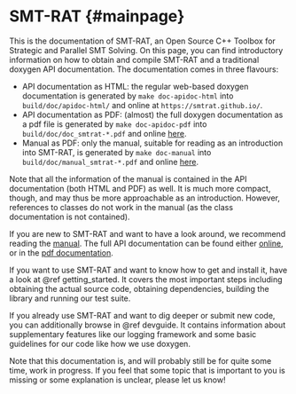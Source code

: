# SMT-RAT {#mainpage}

This is the documentation of SMT-RAT, an Open Source C++ Toolbox for Strategic and Parallel SMT Solving.
On this page, you can find introductory information on how to obtain and compile SMT-RAT and a traditional doxygen API documentation.
The documentation comes in three flavours:

- API documentation as HTML: the regular web-based doxygen documentation is generated by `make doc-apidoc-html` into `build/doc/apidoc-html/` and online at `https://smtrat.github.io/`.
- API documentation as PDF: (almost) the full doxygen documentation as a pdf file is generated by `make doc-apidoc-pdf` into `build/doc/doc_smtrat-*.pdf` and online [here](https://github.com/smtrat/smtrat.github.io/raw/master/doc_smtrat-latest.pdf).
- Manual as PDF: only the manual, suitable for reading as an introduction into SMT-RAT, is generated by `make doc-manual` into `build/doc/manual_smtrat-*.pdf` and online [here](https://github.com/smtrat/smtrat.github.io/raw/master/manual_smtrat-latest.pdf).

Note that all the information of the manual is contained in the API documentation (both HTML and PDF) as well.
It is much more compact, though, and may thus be more approachable as an introduction. However, references to classes do not work in the manual (as the class documentation is not contained).

If you are new to SMT-RAT and want to have a look around, we recommend reading the [manual](https://github.com/smtrat/smtrat.github.io/raw/master/manual_smtrat-latest.pdf).
The full API documentation can be found either [online](https://smtrat.github.io/), or in the [pdf documentation](https://github.com/smtrat/smtrat.github.io/raw/master/doc_smtrat-latest.pdf).

If you want to use SMT-RAT and want to know how to get and install it, have a look at @ref getting_started. 
It covers the most important steps including obtaining the actual source code, obtaining dependencies, building the library and running our test suite.

If you already use SMT-RAT and want to dig deeper or submit new code, you can additionally browse in @ref devguide.
It contains information about supplementary features like our logging framework and some basic guidelines for our code like how we use doxygen.

Note that this documentation is, and will probably still be for quite some time, work in progress.
If you feel that some topic that is important to you is missing or some explanation is unclear, please let us know!

